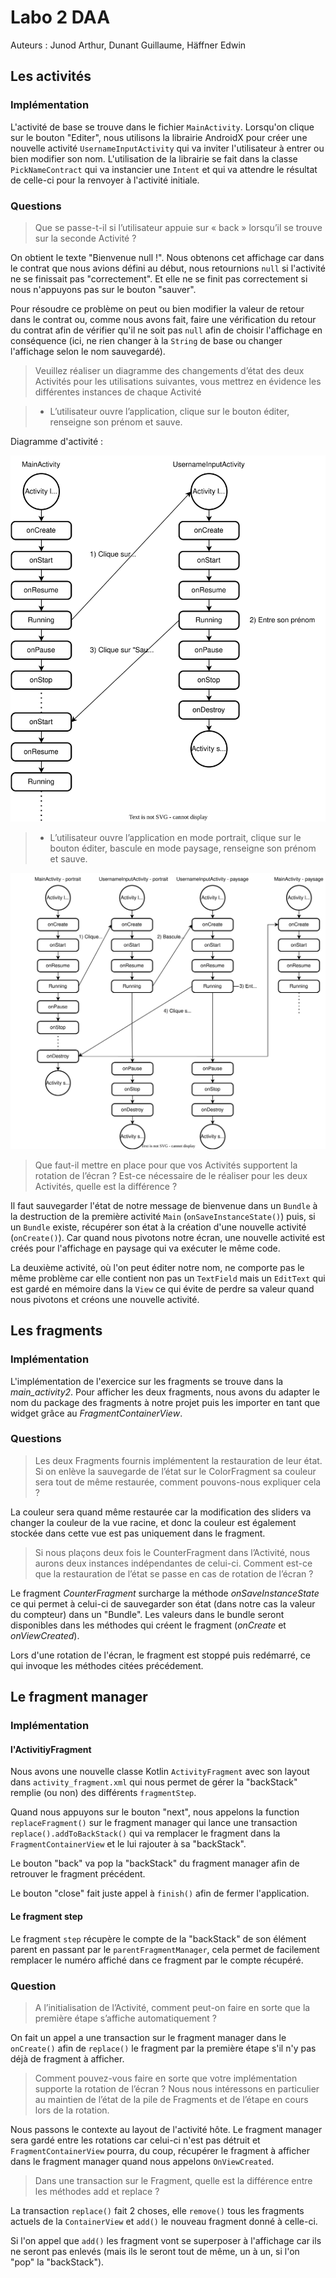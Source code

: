 # Labo 2 DAA

Auteurs : Junod Arthur, Dunant Guillaume, Häffner Edwin

## Les activités

### Implémentation

L'activité de base se trouve dans le fichier `MainActivity`. Lorsqu'on clique sur le bouton "Editer", nous utilisons la librairie AndroidX pour créer une nouvelle activité `UsernameInputActivity` qui va inviter l'utilisateur à entrer ou bien modifier son nom. L'utilisation de la librairie se fait dans la classe `PickNameContract` qui va instancier une `Intent` et qui va attendre le résultat de celle-ci pour la renvoyer à l'activité initiale.

### Questions

> Que se passe-t-il si l’utilisateur appuie sur « back » lorsqu’il se trouve sur la seconde Activité ?

On obtient le texte "Bienvenue null !". Nous obtenons cet affichage car dans le contrat que nous avions défini au début, nous retournions `null` si l'activité ne se finissait pas "correctement". Et elle ne se finit pas correctement si nous n'appuyons pas sur le bouton "sauver".

Pour résoudre ce problème on peut ou bien modifier la valeur de retour dans le contrat ou, comme nous avons fait, faire une vérification du retour du contrat afin de vérifier qu'il ne soit pas `null` afin de choisir l'affichage en conséquence (ici, ne rien changer à la `String` de base ou changer l'affichage selon le nom sauvegardé).

<div style="page-break-after: always;"></div>

> Veuillez réaliser un diagramme des changements d’état des deux Activités pour les utilisations suivantes, vous mettrez en évidence les différentes instances de chaque Activité 

> - L’utilisateur ouvre l’application, clique sur le bouton éditer, renseigne son prénom et sauve.

Diagramme d'activité : 

<img title="" src="./daa.drawio.svg" alt="Diagramme activité 1">

<div style="page-break-after: always;"></div>

> - L’utilisateur ouvre l’application en mode portrait, clique sur le bouton éditer, bascule en mode paysage, renseigne son prénom et sauve.

<img src="./daa2.drawio.svg" title="" alt="Diagramme activité 2">

> Que faut-il mettre en place pour que vos Activités supportent la rotation de l’écran ? Est-ce nécessaire de le réaliser pour les deux Activités, quelle est la différence ?

Il faut sauvegarder l'état de notre message de bienvenue dans un `Bundle` à la destruction de la première activité `Main` (`onSaveInstanceState()`) puis, si un `Bundle` existe, récupérer son état à la création d'une nouvelle activité (`onCreate()`). Car quand nous pivotons notre écran, une nouvelle activité est créés pour l'affichage en paysage qui va exécuter le même code.

La deuxième activité, où l'on peut éditer notre nom, ne comporte pas le même problème car elle contient non pas un `TextField` mais un `EditText` qui est gardé en mémoire dans la `View` ce qui évite de perdre sa valeur quand nous pivotons et créons une nouvelle activité.



## Les fragments

### Implémentation

L'implémentation de l'exercice sur les fragments se trouve dans la *main_activity2*. Pour afficher les deux fragments, nous avons du adapter le nom du package des fragments à notre projet puis les importer en tant que widget grâce au *FragmentContainerView*.

### Questions

> Les deux Fragments fournis implémentent la restauration de leur état. Si on enlève la sauvegarde de l’état sur le ColorFragment sa couleur sera tout de même restaurée, comment pouvons-nous expliquer cela ?

La couleur sera quand même restaurée car la modification des sliders va changer la couleur de la vue racine, et donc la couleur est également stockée dans cette vue est pas uniquement dans le fragment.

> Si nous plaçons deux fois le CounterFragment dans l’Activité, nous aurons deux instances indépendantes de celui-ci. Comment est-ce que la restauration de l’état se passe en cas de rotation de l’écran ?

Le fragment *CounterFragment* surcharge la méthode *onSaveInstanceState* ce qui permet à celui-ci de sauvegarder son état (dans notre cas la valeur du compteur) dans un "Bundle". Les valeurs dans le bundle seront disponibles dans les méthodes qui créent le fragment (*onCreate* et *onViewCreated*).

Lors d'une rotation de l'écran, le fragment est stoppé puis redémarré, ce qui invoque les méthodes citées précédement.

## Le fragment manager

### Implémentation

#### l'ActivitiyFragment

Nous avons une nouvelle classe Kotlin `ActivityFragment` avec son layout dans `activity_fragment.xml` qui nous permet de gérer la "backStack" remplie (ou non) des différents `fragmentStep`. 

Quand nous appuyons sur le bouton "next", nous appelons la function `replaceFragment()` sur le fragment manager qui lance une transaction `replace().addToBackStack()` qui va remplacer le fragment dans la `FragmentContainerView` et le lui rajouter à sa "backStack". 

Le bouton "back" va pop la "backStack" du fragment manager afin de retrouver le fragment précédent.

Le bouton "close" fait juste appel à `finish()` afin de fermer l'application.

#### Le fragment step

Le fragment `step` récupère le compte de la "backStack" de son élément parent en passant par le `parentFragmentManager`, cela permet de facilement remplacer le numéro affiché dans ce fragment par le compte récupéré.

### Question

> A l’initialisation de l’Activité, comment peut-on faire en sorte que la première étape s’affiche automatiquement ?

On fait un appel a une transaction sur le fragment manager dans le `onCreate()` afin de `replace()` le fragment par la première étape s'il n'y pas déjà de fragment à afficher.

> Comment pouvez-vous faire en sorte que votre implémentation supporte la rotation de l’écran ? Nous nous intéressons en particulier au maintien de l’état de la pile de Fragments et de l’étape en cours lors de la rotation.

Nous passons le contexte au layout de l'activité hôte. Le fragment manager sera gardé entre les rotations car celui-ci n'est pas détruit et `FragmentContainerView` pourra, du coup, récupérer le fragment à afficher dans le fragment manager quand nous appelons `OnViewCreated`.

> Dans une transaction sur le Fragment, quelle est la différence entre les méthodes add et replace ?

La transaction `replace()` fait 2 choses, elle `remove()` tous les fragments actuels de la `ContainerView` et `add()` le nouveau fragment donné à celle-ci. 

Si l'on appel que `add()` les fragment vont se superposer à l'affichage car ils ne seront pas enlevés (mais ils le seront tout de même, un à un, si l'on "pop" la "backStack").